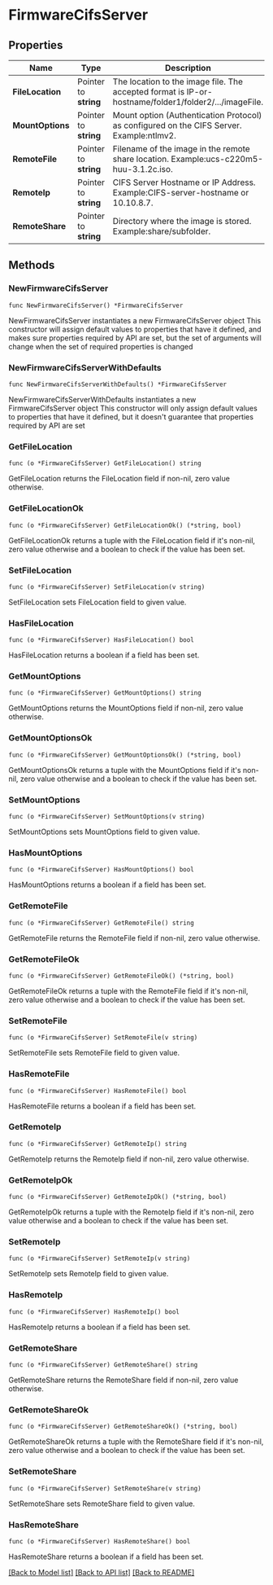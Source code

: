 # FirmwareCifsServer

## Properties

Name | Type | Description | Notes
------------ | ------------- | ------------- | -------------
**FileLocation** | Pointer to **string** | The location to the image file. The accepted format is IP-or-hostname/folder1/folder2/.../imageFile. | [optional] 
**MountOptions** | Pointer to **string** | Mount option (Authentication Protocol) as configured on the CIFS Server. Example:ntlmv2. | [optional] [default to "none"]
**RemoteFile** | Pointer to **string** | Filename of the image in the remote share location. Example:ucs-c220m5-huu-3.1.2c.iso. | [optional] [readonly] 
**RemoteIp** | Pointer to **string** | CIFS Server Hostname or IP Address. Example:CIFS-server-hostname or 10.10.8.7. | [optional] [readonly] 
**RemoteShare** | Pointer to **string** | Directory where the image is stored. Example:share/subfolder. | [optional] [readonly] 

## Methods

### NewFirmwareCifsServer

`func NewFirmwareCifsServer() *FirmwareCifsServer`

NewFirmwareCifsServer instantiates a new FirmwareCifsServer object
This constructor will assign default values to properties that have it defined,
and makes sure properties required by API are set, but the set of arguments
will change when the set of required properties is changed

### NewFirmwareCifsServerWithDefaults

`func NewFirmwareCifsServerWithDefaults() *FirmwareCifsServer`

NewFirmwareCifsServerWithDefaults instantiates a new FirmwareCifsServer object
This constructor will only assign default values to properties that have it defined,
but it doesn't guarantee that properties required by API are set

### GetFileLocation

`func (o *FirmwareCifsServer) GetFileLocation() string`

GetFileLocation returns the FileLocation field if non-nil, zero value otherwise.

### GetFileLocationOk

`func (o *FirmwareCifsServer) GetFileLocationOk() (*string, bool)`

GetFileLocationOk returns a tuple with the FileLocation field if it's non-nil, zero value otherwise
and a boolean to check if the value has been set.

### SetFileLocation

`func (o *FirmwareCifsServer) SetFileLocation(v string)`

SetFileLocation sets FileLocation field to given value.

### HasFileLocation

`func (o *FirmwareCifsServer) HasFileLocation() bool`

HasFileLocation returns a boolean if a field has been set.

### GetMountOptions

`func (o *FirmwareCifsServer) GetMountOptions() string`

GetMountOptions returns the MountOptions field if non-nil, zero value otherwise.

### GetMountOptionsOk

`func (o *FirmwareCifsServer) GetMountOptionsOk() (*string, bool)`

GetMountOptionsOk returns a tuple with the MountOptions field if it's non-nil, zero value otherwise
and a boolean to check if the value has been set.

### SetMountOptions

`func (o *FirmwareCifsServer) SetMountOptions(v string)`

SetMountOptions sets MountOptions field to given value.

### HasMountOptions

`func (o *FirmwareCifsServer) HasMountOptions() bool`

HasMountOptions returns a boolean if a field has been set.

### GetRemoteFile

`func (o *FirmwareCifsServer) GetRemoteFile() string`

GetRemoteFile returns the RemoteFile field if non-nil, zero value otherwise.

### GetRemoteFileOk

`func (o *FirmwareCifsServer) GetRemoteFileOk() (*string, bool)`

GetRemoteFileOk returns a tuple with the RemoteFile field if it's non-nil, zero value otherwise
and a boolean to check if the value has been set.

### SetRemoteFile

`func (o *FirmwareCifsServer) SetRemoteFile(v string)`

SetRemoteFile sets RemoteFile field to given value.

### HasRemoteFile

`func (o *FirmwareCifsServer) HasRemoteFile() bool`

HasRemoteFile returns a boolean if a field has been set.

### GetRemoteIp

`func (o *FirmwareCifsServer) GetRemoteIp() string`

GetRemoteIp returns the RemoteIp field if non-nil, zero value otherwise.

### GetRemoteIpOk

`func (o *FirmwareCifsServer) GetRemoteIpOk() (*string, bool)`

GetRemoteIpOk returns a tuple with the RemoteIp field if it's non-nil, zero value otherwise
and a boolean to check if the value has been set.

### SetRemoteIp

`func (o *FirmwareCifsServer) SetRemoteIp(v string)`

SetRemoteIp sets RemoteIp field to given value.

### HasRemoteIp

`func (o *FirmwareCifsServer) HasRemoteIp() bool`

HasRemoteIp returns a boolean if a field has been set.

### GetRemoteShare

`func (o *FirmwareCifsServer) GetRemoteShare() string`

GetRemoteShare returns the RemoteShare field if non-nil, zero value otherwise.

### GetRemoteShareOk

`func (o *FirmwareCifsServer) GetRemoteShareOk() (*string, bool)`

GetRemoteShareOk returns a tuple with the RemoteShare field if it's non-nil, zero value otherwise
and a boolean to check if the value has been set.

### SetRemoteShare

`func (o *FirmwareCifsServer) SetRemoteShare(v string)`

SetRemoteShare sets RemoteShare field to given value.

### HasRemoteShare

`func (o *FirmwareCifsServer) HasRemoteShare() bool`

HasRemoteShare returns a boolean if a field has been set.


[[Back to Model list]](../README.md#documentation-for-models) [[Back to API list]](../README.md#documentation-for-api-endpoints) [[Back to README]](../README.md)



